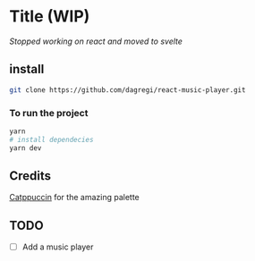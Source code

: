 # Title (WIP)

*Stopped working on react and moved to svelte*

## install

```bash
git clone https://github.com/dagregi/react-music-player.git
```

### To run the project

```bash
yarn
# install dependecies
yarn dev
```

## Credits

[Catppuccin](https://github.com/catppuccin/catppuccin) for the amazing palette

## TODO

- [ ] Add a music player
